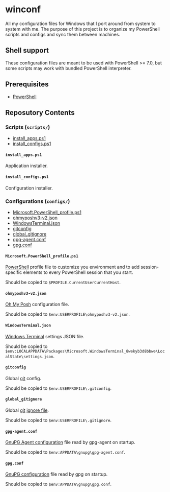 # winconf

All my configuration files for Windows that I port around from system
to system with me. The purpose of this project is to organize my
PowerShell scripts and configs and sync them between machines.

## Shell support

These configuration files are meant to be used with PowerShell >= 7.0,
but some scripts may work with bundled PowerShell interpreter.

## Prerequisites

- [PowerShell](https://github.com/PowerShell/PowerShell)

## Reposutory Contents

### Scripts (`scripts/`)

- [install_apps.ps1](#install_appsps1)
- [install_configs.ps1](#install_configsps1)

#### `install_apps.ps1`

Application installer.

#### `install_configs.ps1`

Configuration installer.

### Configurations (`configs/`)

- [Microsoft.PowerShell_profile.ps1](#microsoftpowershell_profileps1)
- [ohmyposhv3-v2.json](#ohmyposhv3-v2json)
- [WindowsTerminal.json](#windowsterminaljson)
- [gitconfig](#gitconfig)
- [global_gitignore](#global_gitignore)
- [gpg-agent.conf](#gpg-agentconf)
- [gpg.conf](#gpgconf)

#### `Microsoft.PowerShell_profile.ps1`

[PowerShell](https://github.com/PowerShell/PowerShell) profile file to
customize you environment and to add session-specific elements to every
PowerShell session that you start.

Should be copied to `$PROFILE.CurrentUserCurrentHost`.

#### `ohmyposhv3-v2.json`

[Oh My Posh](https://ohmyposh.dev/) configuration file.

Should be copied to `$env:USERPROFILE\ohmyposhv3-v2.json`.

#### `WindowsTerminal.json`

[Windows Terminal](https://www.microsoft.com/en-us/p/windows-terminal/9n0dx20hk701)
settings JSON file.

Should be copied to `$env:LOCALAPPDATA\Packages\Microsoft.WindowsTerminal_8wekyb3d8bbwe\LocalState\settings.json`.

#### `gitconfig`

Global [git](https://git-scm.com/) config.

Should be copied to `$env:USERPROFILE\.gitconfig`.

#### `global_gitignore`

Global [git](https://git-scm.com/) [ignore file](https://git-scm.com/docs/gitignore).

Should be copied to `$env:USERPROFILE\.gitignore`.

#### `gpg-agent.conf`

[GnuPG Agent configuration](https://www.gnupg.org/(de)/documentation/manuals/gnupg/Agent-Configuration.html)
file read by gpg-agent on startup.

Should be copied to `$env:APPDATA\gnupg\gpg-agent.conf`.

#### `gpg.conf`

[GnuPG configuration](https://www.gnupg.org/documentation/manuals/gnupg/GPG-Configuration.html)
file read by gpg on startup.

Should be copied to `$env:APPDATA\gnupg\gpg.conf`.
